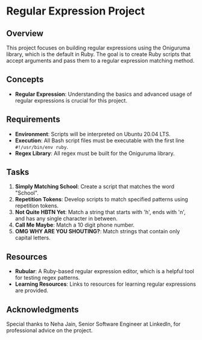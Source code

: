 # Regular Expression Project

## Overview
This project focuses on building regular expressions using the Oniguruma library, which is the default in Ruby. The goal is to create Ruby scripts that accept arguments and pass them to a regular expression matching method.


## Concepts
- **Regular Expression**: Understanding the basics and advanced usage of regular expressions is crucial for this project.

## Requirements
- **Environment**: Scripts will be interpreted on Ubuntu 20.04 LTS.
- **Execution**: All Bash script files must be executable with the first line `#!/usr/bin/env ruby`.
- **Regex Library**: All regex must be built for the Oniguruma library.

## Tasks
1. **Simply Matching School**: Create a script that matches the word "School".
2. **Repetition Tokens**: Develop scripts to match specified patterns using repetition tokens.
3. **Not Quite HBTN Yet**: Match a string that starts with 'h', ends with 'n', and has any single character in between.
4. **Call Me Maybe**: Match a 10 digit phone number.
5. **OMG WHY ARE YOU SHOUTING?**: Match strings that contain only capital letters.

## Resources
- **Rubular**: A Ruby-based regular expression editor, which is a helpful tool for testing regex patterns.
- **Learning Resources**: Links to resources for learning regular expressions are provided.


## Acknowledgments
Special thanks to Neha Jain, Senior Software Engineer at LinkedIn, for professional advice on the project.

